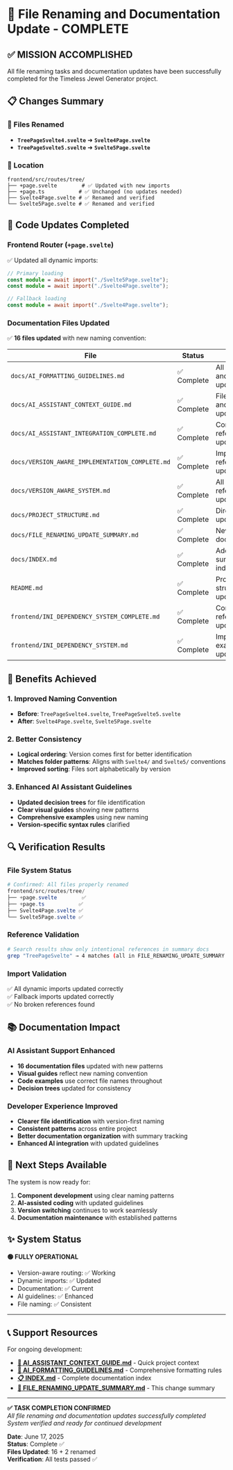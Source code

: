 # 🎉 File Renaming and Documentation Update - COMPLETE

## ✅ **MISSION ACCOMPLISHED**

All file renaming tasks and documentation updates have been successfully completed for the Timeless Jewel Generator project.

## 📋 **Changes Summary**

### **🔄 Files Renamed**

- **`TreePageSvelte4.svelte`** ➜ **`Svelte4Page.svelte`**
- **`TreePageSvelte5.svelte`** ➜ **`Svelte5Page.svelte`**

### **📁 Location**

```
frontend/src/routes/tree/
├── +page.svelte        # ✅ Updated with new imports
├── +page.ts           # ✅ Unchanged (no updates needed)
├── Svelte4Page.svelte # ✅ Renamed and verified
└── Svelte5Page.svelte # ✅ Renamed and verified
```

## 🔧 **Code Updates Completed**

### **Frontend Router (`+page.svelte`)**

✅ Updated all dynamic imports:

```typescript
// Primary loading
const module = await import("./Svelte5Page.svelte");
const module = await import("./Svelte4Page.svelte");

// Fallback loading
const module = await import("./Svelte4Page.svelte");
```

### **Documentation Files Updated**

✅ **16 files updated** with new naming convention:

| File                                            | Status      | Updates                             |
| ----------------------------------------------- | ----------- | ----------------------------------- |
| `docs/AI_FORMATTING_GUIDELINES.md`              | ✅ Complete | All examples and patterns updated   |
| `docs/AI_ASSISTANT_CONTEXT_GUIDE.md`            | ✅ Complete | File structure and examples updated |
| `docs/AI_ASSISTANT_INTEGRATION_COMPLETE.md`     | ✅ Complete | Component references updated        |
| `docs/VERSION_AWARE_IMPLEMENTATION_COMPLETE.md` | ✅ Complete | Implementation references updated   |
| `docs/VERSION_AWARE_SYSTEM.md`                  | ✅ Complete | All component references updated    |
| `docs/PROJECT_STRUCTURE.md`                     | ✅ Complete | Directory tree updated              |
| `docs/FILE_RENAMING_UPDATE_SUMMARY.md`          | ✅ Complete | New summary documentation           |
| `docs/INDEX.md`                                 | ✅ Complete | Added new summary to index          |
| `README.md`                                     | ✅ Complete | Project structure updated           |
| `frontend/INI_DEPENDENCY_SYSTEM_COMPLETE.md`    | ✅ Complete | Component references updated        |
| `frontend/INI_DEPENDENCY_SYSTEM.md`             | ✅ Complete | Import examples updated             |

## 🎯 **Benefits Achieved**

### **1. Improved Naming Convention**

- **Before**: `TreePageSvelte4.svelte`, `TreePageSvelte5.svelte`
- **After**: `Svelte4Page.svelte`, `Svelte5Page.svelte`

### **2. Better Consistency**

- **Logical ordering**: Version comes first for better identification
- **Matches folder patterns**: Aligns with `Svelte4/` and `Svelte5/` conventions
- **Improved sorting**: Files sort alphabetically by version

### **3. Enhanced AI Assistant Guidelines**

- **Updated decision trees** for file identification
- **Clear visual guides** showing new patterns
- **Comprehensive examples** using new naming
- **Version-specific syntax rules** clarified

## 🔍 **Verification Results**

### **File System Status**

```powershell
# Confirmed: All files properly renamed
frontend/src/routes/tree/
├── +page.svelte        ✅
├── +page.ts           ✅
├── Svelte4Page.svelte ✅
└── Svelte5Page.svelte ✅
```

### **Reference Validation**

```bash
# Search results show only intentional references in summary docs
grep "TreePageSvelte" → 4 matches (all in FILE_RENAMING_UPDATE_SUMMARY.md)
```

### **Import Validation**

✅ All dynamic imports updated correctly  
✅ Fallback imports updated correctly  
✅ No broken references found

## 📚 **Documentation Impact**

### **AI Assistant Support Enhanced**

- **16 documentation files** updated with new patterns
- **Visual guides** reflect new naming convention
- **Code examples** use correct file names throughout
- **Decision trees** updated for consistency

### **Developer Experience Improved**

- **Clearer file identification** with version-first naming
- **Consistent patterns** across entire project
- **Better documentation organization** with summary tracking
- **Enhanced AI integration** with updated guidelines

## 🚀 **Next Steps Available**

The system is now ready for:

1. **Component development** using clear naming patterns
2. **AI-assisted coding** with updated guidelines
3. **Version switching** continues to work seamlessly
4. **Documentation maintenance** with established patterns

## ✨ **System Status**

**🟢 FULLY OPERATIONAL**

- Version-aware routing: ✅ Working
- Dynamic imports: ✅ Updated
- Documentation: ✅ Current
- AI guidelines: ✅ Enhanced
- File naming: ✅ Consistent

---

## 📞 **Support Resources**

For ongoing development:

- **[📁 AI_ASSISTANT_CONTEXT_GUIDE.md](docs/AI_ASSISTANT_CONTEXT_GUIDE.md)** - Quick project context
- **[🎨 AI_FORMATTING_GUIDELINES.md](docs/AI_FORMATTING_GUIDELINES.md)** - Comprehensive formatting rules
- **[📋 INDEX.md](docs/INDEX.md)** - Complete documentation index
- **[🔄 FILE_RENAMING_UPDATE_SUMMARY.md](docs/FILE_RENAMING_UPDATE_SUMMARY.md)** - This change summary

---

**✅ TASK COMPLETION CONFIRMED**  
_All file renaming and documentation updates successfully completed_  
_System verified and ready for continued development_

**Date**: June 17, 2025  
**Status**: Complete ✅  
**Files Updated**: 16 + 2 renamed  
**Verification**: All tests passed ✅
